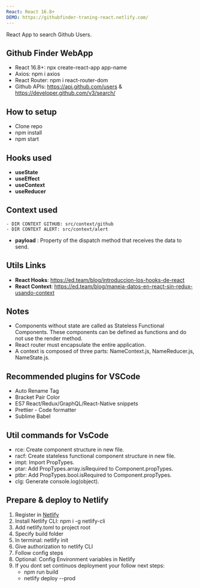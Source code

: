 ```yaml
---
React: React 16.8+
DEMO: https://githubfinder-traning-react.netlify.com/
---
```


React App to search Github Users.

## Github Finder WebApp

* React 16.8+: npx create-react-app  app-name
* Axios: npm i axios
* React Router: npm i react-router-dom
* Github APIs: https://api.github.com/users & https://developer.github.com/v3/search/

## How to setup

* Clone repo
* npm install
* npm start

## Hooks used
* **useState**
* **useEffect**
* **useContext**
* **useReducer**

## Context used
    - DIR CONTEXT GITHUB: src/context/github
    - DIR CONTEXT ALERT: src/context/alert
* **payload** : Property of the dispatch method that receives the data to send.


## Utils Links

* **React Hooks**: https://ed.team/blog/introduccion-los-hooks-de-react
* **React Context**: https://ed.team/blog/maneja-datos-en-react-sin-redux-usando-context

## Notes

* Components without state are called as Stateless Functional Components. These components can be defined as functions and do not use the render method.
* React router must encapsulate the entire application.
* A context is composed of three parts: NameContext.js, NameReducer.js, NameState.js.

## Recommended plugins for VSCode

* Auto Rename Tag
* Bracket Pair Color
* ES7 React/Redux/GraphQL/React-Native snippets
* Prettier - Code formatter
* Sublime Babel

## Util commands for VsCode

* rce: Create component structure in new file.
* racf: Create stateless functional component structure in new file.
* impt: Import PropTypes.
* ptar: Add PropTypes.array.isRequired to Component.propTypes.
* ptbr: Add PropTypes.bool.isRequired to Component.propTypes.
* clg: Generate console.log(object).

## Prepare & deploy to Netlify
1. Register in [Netlify](https://www.netlify.com/)
2. Install Netlify CLI: npm i -g netlify-cli
3. Add netlify.toml to project root
4. Specify build folder
5. In terminal: netlify init
6. Give authorization to netlify CLI
7. Follow config steps
8. Optional: Config Environment variables in Netlify
9. If you dont set continuos deployment your follow next steps:
    - npm run build
    - netlify deploy --prod
